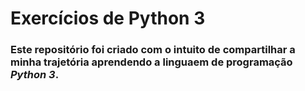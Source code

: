 # Exercícios de Python 3
### Este repositório foi criado com o intuito de compartilhar a minha trajetória aprendendo a linguaem de programação ***Python 3***.